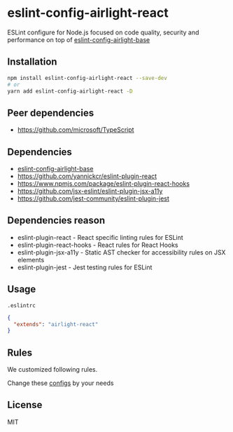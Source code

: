# eslint-config-airlight-react

ESLint configure for Node.js focused on code quality,
security and performance on top of [eslint-config-airlight-base](../eslint-config-airlight-base)

## Installation

```bash
npm install eslint-config-airlight-react --save-dev
# or
yarn add eslint-config-airlight-react -D
```

## Peer dependencies

- <https://github.com/microsoft/TypeScript>

## Dependencies

- [eslint-config-airlight-base](../eslint-config-base)
- <https://github.com/yannickcr/eslint-plugin-react>
- <https://www.npmjs.com/package/eslint-plugin-react-hooks>
- <https://github.com/jsx-eslint/eslint-plugin-jsx-a11y>
- <https://github.com/jest-community/eslint-plugin-jest>

## Dependencies reason

- eslint-plugin-react - React specific linting rules for ESLint
- eslint-plugin-react-hooks - React rules for React Hooks
- eslint-plugin-jsx-a11y - Static AST checker for accessibility rules on JSX elements
- eslint-plugin-jest - Jest testing rules for ESLint

## Usage

`.eslintrc`

```json
{
  "extends": "airlight-react"
}
```

## Rules

We customized following rules.

Change these [configs](./config.js) by your needs

## License

MIT
